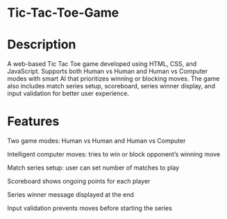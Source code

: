 # Tic-Tac-Toe-Game
# Description
A web-based Tic Tac Toe game developed using HTML, CSS, and JavaScript.
Supports both Human vs Human and Human vs Computer modes with smart AI that prioritizes winning or blocking moves. The game also includes match series setup, scoreboard, series winner display, and input validation for better user experience.
# Features
Two game modes: Human vs Human and Human vs Computer

Intelligent computer moves: tries to win or block opponent’s winning move

Match series setup: user can set number of matches to play

Scoreboard shows ongoing points for each player

Series winner message displayed at the end

Input validation prevents moves before starting the series
